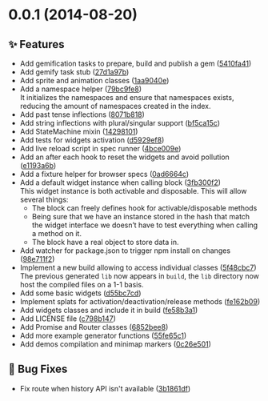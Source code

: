 <a name="0.0.1"></a>
# 0.0.1 (2014-08-20)

## :sparkles: Features

- Add gemification tasks to prepare, build and publish a gem ([5410fa41](https://github.com/abe33/agt.git/commit/5410fa411ef3ab702c0df3b11a7fc8a082acaaed))
- Add gemify task stub ([27d1a97b](https://github.com/abe33/agt.git/commit/27d1a97b81934db93fc35b14134828577dd780b1))
- Add sprite and animation classes ([1aa9040e](https://github.com/abe33/agt.git/commit/1aa9040ee77931008362a30bd23ef8bd5ad3209a))
- Add a namespace helper ([79bc9fe8](https://github.com/abe33/agt.git/commit/79bc9fe8e85b1b861f54fa7fa3da1acecfc6fb18))  <br>It initializes the namespaces and ensure that namespaces
  exists, reducing the amount of namespaces created in the index.
- Add past tense inflections ([8071b818](https://github.com/abe33/agt.git/commit/8071b8189932d17ec8bd4bb97e0ec580db1c9954))
- Add string inflections with plural/singular support ([bf5ca15c](https://github.com/abe33/agt.git/commit/bf5ca15cf1e2ff5cd4b84a278c24500606ff1766))
- Add StateMachine mixin ([14298101](https://github.com/abe33/agt.git/commit/142981016649677cbf91876d54e5e7782249ae99))
- Add tests for widgets activation ([d5929ef8](https://github.com/abe33/agt.git/commit/d5929ef86d4466b76900bc2233e34597dbb4f2e4))
- Add live reload script in spec runner ([4bce009e](https://github.com/abe33/agt.git/commit/4bce009e3547050266443d4bd294c304fd6db589))
- Add an after each hook to reset the widgets and avoid pollution ([e1193a6b](https://github.com/abe33/agt.git/commit/e1193a6b5b4045ab3541079e5ad310826ebced92))
- Add a fixture helper for browser specs ([0ad6664c](https://github.com/abe33/agt.git/commit/0ad6664c870f1644bf8aa9066556f0feaf76ddf1))
- Add a default widget instance when calling block ([3fb300f2](https://github.com/abe33/agt.git/commit/3fb300f2ae93e65f21764dd59f9e780434bcbbde))  <br>This widget instance is both activable and disposable.
  This will allow several things:
  - The block can freely defines hook for activable/disposable methods
  - Being sure that we have an instance stored in the hash that match the
  widget interface we doesn’t have to test everything when calling a
  method on it.
  - The block have a real object to store data in.
- Add watcher for package.json to trigger npm install on changes ([98e711f2](https://github.com/abe33/agt.git/commit/98e711f269199f14d0ccf42e708740fc9895d720))
- Implement a new build allowing to access individual classes ([5f48cbc7](https://github.com/abe33/agt.git/commit/5f48cbc7ac7ce188743ce47019d6ba568a02e18d))  <br>The previous generated `lib` now appears in `build`, the `lib`
  directory now host the compiled files on a 1-1 basis.
- Add some basic widgets ([d55bc7cd](https://github.com/abe33/agt.git/commit/d55bc7cd6139aa3e85fd92b375599137e43bb77d))
- Implement splats for activation/deactivation/release methods ([fe162b09](https://github.com/abe33/agt.git/commit/fe162b09b353f86ce9ff05593074e37083ad053b))
- Add widgets classes and include it in build ([fe58b3a1](https://github.com/abe33/agt.git/commit/fe58b3a1c036a0de24635004ca2dedcbd7e71110))
- Add LICENSE file ([c798b147](https://github.com/abe33/agt.git/commit/c798b147ac6e6f19b59e0d359c6a643522ae49eb))
- Add Promise and Router classes ([6852bee8](https://github.com/abe33/agt.git/commit/6852bee8310e4c809c532cc7769361bc6e481cd4))
- Add more example generator functions ([55fe65c1](https://github.com/abe33/agt.git/commit/55fe65c189f2ef0d15edbde2d3607253438192ed))
- Add demos compilation and minimap markers ([0c26e501](https://github.com/abe33/agt.git/commit/0c26e501b1272568923883c93b12d038dfe87ce4))

## :bug: Bug Fixes

- Fix route when history API isn't available ([3b1861df](https://github.com/abe33/agt.git/commit/3b1861df019279b564decc09e337e225ca1fbed7))

